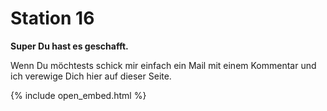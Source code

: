 # Station 16

**Super Du hast es geschafft.**

Wenn Du möchtests schick mir einfach ein Mail mit einem Kommentar und ich verewige Dich hier auf dieser Seite.

{% include open_embed.html %}
